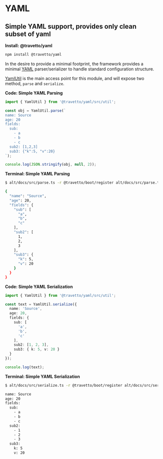 # YAML
## Simple YAML support, provides only clean subset of yaml

**Install: @travetto/yaml**
```bash
npm install @travetto/yaml
```

In the desire to provide a minimal footprint, the framework provides a minimal [YAML](https://en.wikipedia.org/wiki/YAML) parser/serializer to handle standard configuration structure.

[YamlUtil](https://github.com/travetto/travetto/tree/1.0.0-dev/module/yaml/src/util.ts#L7) is the main access point for this module, and will expose two method, `parse` and `serialize`.

**Code: Simple YAML Parsing**
```typescript
import { YamlUtil } from '@travetto/yaml/src/util';

const obj = YamlUtil.parse(`
name: Source
age: 20
fields:
  sub: 
    - a
    - b 
    - c
  sub2: [1,2,3]
  sub3: {"k":5, "v":20}
`);

console.log(JSON.stringify(obj, null, 2));
```

**Terminal: Simple YAML Parsing**
```bash
$ alt/docs/src/parse.ts -r @travetto/boot/register alt/docs/src/parse.ts

{
  "name": "Source",
  "age": 20,
  "fields": {
    "sub": [
      "a",
      "b",
      "c"
    ],
    "sub2": [
      1,
      2,
      3
    ],
    "sub3": {
      "k": 5,
      "v": 20
    }
  }
}
```

**Code: Simple YAML Serialization**
```typescript
import { YamlUtil } from '@travetto/yaml/src/util';

const text = YamlUtil.serialize({
  name: 'Source',
  age: 20,
  fields: {
    sub: [
      'a',
      'b',
      'c'
    ],
    sub2: [1, 2, 3],
    sub3: { k: 5, v: 20 }
  }
});

console.log(text);
```

**Terminal: Simple YAML Serialization**
```bash
$ alt/docs/src/serialize.ts -r @travetto/boot/register alt/docs/src/serialize.ts

name: Source
age: 20
fields:
  sub:
    - a
    - b
    - c
  sub2:
    - 1
    - 2
    - 3
  sub3:
    k: 5
    v: 20
```

